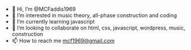 - 👋 Hi, I’m @MCFaddis1969
- 👀 I’m interested in music theory, all-phase construction and coding
- 🌱 I’m currently learning javascript
- 💞️ I’m looking to collaborate on html, css, javascript, wordpress, music, construction
- 📫 How to reach me mcf1969@gmail.com

<!---
MCFaddis1969/MCFaddis1969 is a ✨ special ✨ repository because its `README.md` (this file) appears on your GitHub profile.
You can click the Preview link to take a look at your changes.
--->
